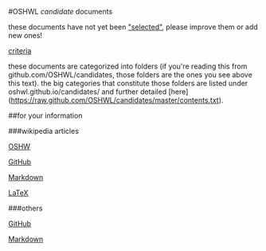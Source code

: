#OSHWL *candidate* documents

these documents have not yet been ["selected"](http://oshwl.github.io/SELECTION), please improve them or add new ones!

[criteria](https://raw.github.com/OSHWL/candidates/master/criteria.md)

these documents are categorized into folders (if you're reading this from github.com/OSHWL/candidates, those folders are the ones you see above this text). the big categories that constitute those folders are listed under oshwl.github.io/candidates/ and further detailed [here] (https://raw.github.com/OSHWL/candidates/master/contents.txt).

##for your information

###wikipedia articles

[OSHW](http://en.wikipedia.org/wiki/Open-source_hardware)

[GitHub](https://en.wikipedia.org/wiki/GitHub)

[Markdown](http://en.wikipedia.org/wiki/Markdown)

[LaTeX](http://en.wikipedia.org/wiki/LaTeX)

###others

[GitHub](https://github.com/)

[Markdown](http://daringfireball.net/projects/markdown/)
